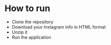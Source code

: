 # How to run
- Clone the repository
- Download your Instagram info in HTML format
- Unzip it
- Run the application